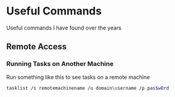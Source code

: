 # Useful Commands

Useful commands I have found over the years

## Remote Access

### Running Tasks on Another Machine

Run something like this to see tasks on a remote machine

```bash
tasklist /s remotemachinename /u domain\username /p pas$w0rd
```